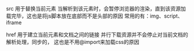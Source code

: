 
src  用于替换当前元素 当解析到该元素时，会暂停浏览器的渲染，直到该资源加载完毕，这也是将js脚本放在底部而不是头部的原因
常用的有：img、script、iframe


href 用于建立当前元素和文档之间的链接  并行下载资源并不会停止对当前文档的解析处理，同步的，
这也是不用@import来加载css的原因